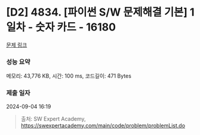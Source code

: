 # [D2] 4834. [파이썬 S/W 문제해결 기본] 1일차 - 숫자 카드 - 16180 

[문제 링크](https://swexpertacademy.com/main/code/problem/problemDetail.do?contestProbId=AYYPdof62mIDFARc) 

### 성능 요약

메모리: 43,776 KB, 시간: 100 ms, 코드길이: 471 Bytes

### 제출 일자

2024-09-04 16:19



> 출처: SW Expert Academy, https://swexpertacademy.com/main/code/problem/problemList.do